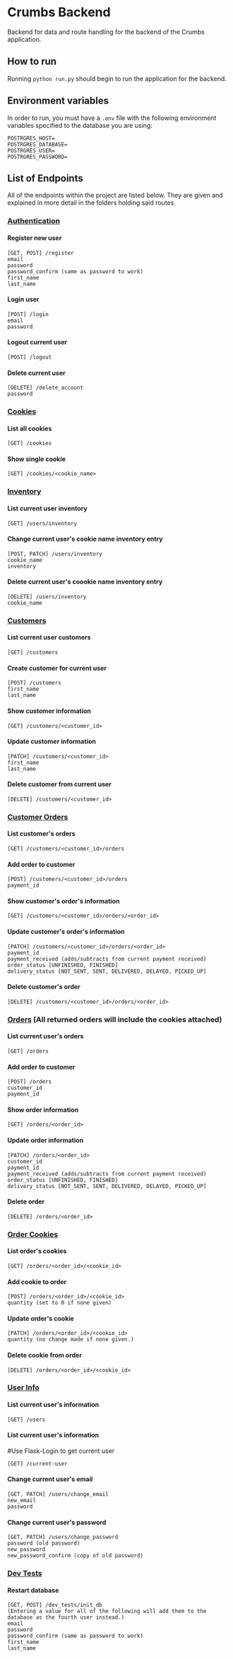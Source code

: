 # Crumbs Backend
Backend for data and route handling for the backend of the Crumbs application. 

## How to run
Running `python run.py` should begin to run the application for the backend. 

## Environment variables
In order to run, you must have a `.env` file with the following environment variables specified to the database you are using:
```
POSTRGRES_HOST=
POSTRGRES_DATABASE=
POSTRGRES_USER=
POSTRGRES_PASSWORD=
```

## List of Endpoints
All of the endpoints within the project are listed below. They are given and explained in more detail in the folders holding said routes.
### [Authentication](app/auth/)
#### Register new user
```
[GET, POST] /register
email
password
password_confirm (same as password to work)
first_name
last_name
```
#### Login user
```
[POST] /login
email
password
```
#### Logout current user
```
[POST] /logout
```
#### Delete current user
```
[DELETE] /delete_account
password
```

### [Cookies](app/cookies/)
#### List all cookies
```
[GET] /cookies
```
#### Show single cookie
```
[GET] /cookies/<cookie_name>
```

### [Inventory](app/inventory/)
#### List current user inventory
```
[GET] /users/inventory
```
#### Change current user's cookie name inventory entry
```
[POST, PATCH] /users/inventory
cookie_name
inventory
```
#### Delete current user's coookie name inventory entry
```
[DELETE] /users/inventory
cookie_name
```

### [Customers](app/customers/)
#### List current user customers
```
[GET] /customers
```
#### Create customer for current user
```
[POST] /customers
first_name
last_name
```
#### Show customer information
```
[GET] /customers/<customer_id>
```
#### Update customer information
```
[PATCH] /customers/<customer_id>
first_name
last_name
```
#### Delete customer from current user
```
[DELETE] /customers/<customer_id>
```

### [Customer Orders](app/customers/)
#### List customer's orders
```
[GET] /customers/<customer_id>/orders
```
#### Add order to customer
```
[POST] /customers/<customer_id>/orders
payment_id
```
#### Show customer's order's information
```
[GET] /customers/<customer_id>/orders/<order_id>
```
#### Update customer's order's information
```
[PATCH] /customers/<customer_id>/orders/<order_id>
payment_id
payment_received (adds/subtracts from current payment received)
order_status [UNFINISHED, FINISHED]
delivery_status [NOT_SENT, SENT, DELIVERED, DELAYED, PICKED_UP]
```
#### Delete customer's order
```
[DELETE] /customers/<customer_id>/orders/<order_id>
```

### [Orders](app/orders/) (All returned orders will include the cookies attached)
#### List current user's orders
```
[GET] /orders
```
#### Add order to customer
```
[POST] /orders
customer_id
payment_id
```
#### Show order information
```
[GET] /orders/<order_id>
```
#### Update order information
```
[PATCH] /orders/<order_id>
customer_id
payment_id
payment_received (adds/subtracts from current payment received)
order_status [UNFINISHED, FINISHED]
delivery_status [NOT_SENT, SENT, DELIVERED, DELAYED, PICKED_UP]
```
#### Delete order
```
[DELETE] /orders/<order_id>
```

### [Order Cookies](app/order_cookies/)
#### List order's cookies
```
[GET] /orders/<order_id>/<cookie_id>
```
#### Add cookie to order
```
[POST] /orders/<order_id>/<cookie_id>
quantity (set to 0 if none given)
```
#### Update order's cookie
```
[PATCH] /orders/<order_id>/<cookie_id>
quantity (no change made if none given.)
```
#### Delete cookie from order
```
[DELETE] /orders/<order_id>/<cookie_id>
```

### [User Info](app/users/)
#### List current user's information
```
[GET] /users
```
#### List current user's information
#Use Flask-Login to get current user
```
[GET] /current-user
```
#### Change current user's email
```
[GET, PATCH] /users/change_email
new_email
password
```
#### Change current user's password
```
[GET, PATCH] /users/change_password
password (old password)
new_password
new_password_confirm (copy of old password)
```

### [Dev Tests](app/dev_tests/)
#### Restart database
```
[GET, POST] /dev_tests/init_db
(Entering a value for all of the following will add them to the database as the fourth user instead.)
email
password
password_confirm (same as password to work)
first_name
last_name
```
